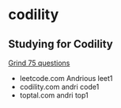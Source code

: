 # codility

## Studying for Codility

[Grind 75 questions](https://www.techinterviewhandbook.org/grind75)

- leetcode.com  Andrious  leet1
- codility.com  andri     code1
- toptal.com    andri     top1


